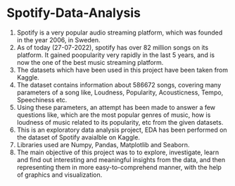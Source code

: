 # Spotify-Data-Analysis
1. Spotify is a very popular audio streaming platform, which was founded in the year 2006, in Sweden.
2. As of today (27-07-2022), spotify has over 82 million songs on its platform. It gained poopularity very rapidly in the last 5 years, and is now the one of the best music streaming platform.
3. The datasets which have been used in this project have been taken from Kaggle.
4. The dataset contains information about 586672 songs, covering many parameters of a song like, Loudness, Popularity, Acousticness, Tempo, Speechiness etc.
5. Using these parameters, an attempt has been made to answer a few questions like, which are the most popular genres of music, how is loudness of music related to its popularity, etc from the given datasets.
6. This is an exploratory data analysis project, EDA has been performed on the dataset of Spotify avaialble on Kaggle.
7. Libraries used are Numpy, Pandas, Matplotlib and Seaborn.
8. The main objective of this project was to to explore, investigate, learn and find out interesting and meaningful insights from the data, and then representing them in more easy-to-comprehend manner, with the help of graphics and visualization.
